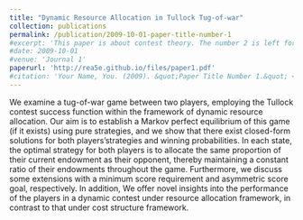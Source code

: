 ```yaml
---
title: "Dynamic Resource Allocation in Tullock Tug-of-war"
collection: publications
permalink: /publication/2009-10-01-paper-title-number-1
#excerpt: 'This paper is about contest theory. The number 2 is left for future work.'
#date: 2009-10-01
#venue: 'Journal 1'
paperurl: 'http://rea5e.github.io/files/paper1.pdf'
#citation: 'Your Name, You. (2009). &quot;Paper Title Number 1.&quot; <i>Journal 1</i>. 1(1).'
---
```

We examine a tug-of-war game between two players, employing the Tullock contest success function within the framework of dynamic resource allocation. Our aim is to establish a Markov perfect equilibrium of this game (if it exists) using pure strategies, and we show that there exist closed-form solutions for both players’strategies and winning probabilities. In each state, the optimal strategy for both players is to allocate the same proportion of their current endowment as their opponent, thereby maintaining a constant ratio of their endowments throughout the game. Furthermore, we discuss some extensions with a minimum score requirement and asymmetric score goal, respectively. In addition, We offer novel insights into the performance of the players in a dynamic contest under resource allocation framework, in contrast to that under cost structure framework.
